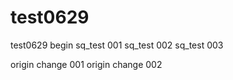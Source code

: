 # test0629
test0629 begin
sq_test 001
sq_test 002
sq_test 003

origin change 001
origin change 002


